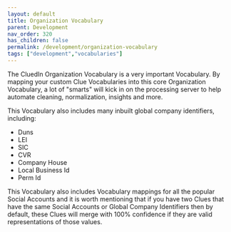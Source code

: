 ```yaml
---
layout: default
title: Organization Vocabulary
parent: Development
nav_order: 320
has_children: false
permalink: /development/organization-vocabulary
tags: ["development","vocabularies"]
---
```


The CluedIn Organization Vocabulary is a very important Vocabulary. By mapping your custom Clue Vocabularies into this core Organization Vocabulary, a lot of "smarts" will kick in on the processing server to help automate cleaning, normalization, insights and more. 

This Vocabulary also includes many inbuilt global company identifiers, including:

 - Duns
 - LEI
 - SIC
 - CVR
 - Company House
 - Local Business Id
 - Perm Id

 This Vocabulary also includes Vocabulary mappings for all the popular Social Accounts and it is worth mentioning that if you have two Clues that have the same Social Accounts or Global Company Identifiers then by default, these Clues will merge with 100% confidence if they are valid representations of those values. 